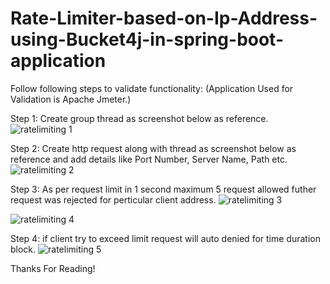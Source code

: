 # Rate-Limiter-based-on-Ip-Address-using-Bucket4j-in-spring-boot-application
Follow following steps to validate functionality: (Application Used for Validation is Apache Jmeter.)

Step 1: Create group thread as screenshot below as reference.
![ratelimiting 1](https://github.com/Vinay-Bafna/Rate-Limiter-based-on-Ip-Address-using-Bucket4j-in-spring-boot-application/assets/55124298/08319882-0167-4256-9f19-bb3b4da21b2a)

Step 2: Create http request along with thread as screenshot below as reference and add details like Port Number, Server Name, Path etc.
![ratelimiting 2](https://github.com/Vinay-Bafna/Rate-Limiter-based-on-Ip-Address-using-Bucket4j-in-spring-boot-application/assets/55124298/89ec6dc8-48bb-47ec-be30-8c4791ab8d5b)

Step 3: As per request limit in 1 second maximum 5 request allowed futher request was rejected for perticular client address.
![ratelimiting 3](https://github.com/Vinay-Bafna/Rate-Limiter-based-on-Ip-Address-using-Bucket4j-in-spring-boot-application/assets/55124298/03874d70-6876-4061-bc1f-08f9fed2c8bf)

![ratelimiting 4](https://github.com/Vinay-Bafna/Rate-Limiter-based-on-Ip-Address-using-Bucket4j-in-spring-boot-application/assets/55124298/3e35802d-da2e-4a96-955a-3889ba7eef92)


Step 4: if client try to exceed limit request will auto denied for time duration block.
![ratelimiting 5](https://github.com/Vinay-Bafna/Rate-Limiter-based-on-Ip-Address-using-Bucket4j-in-spring-boot-application/assets/55124298/0217fb5d-c0fe-454f-9af3-a73dfc9db896)

Thanks For Reading!
